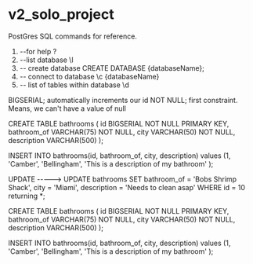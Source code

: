 # v2_solo_project
PostGres SQL commands for reference.
1. --for help                                          \?
2. --list database                                     \l
3. -- create database                                  CREATE DATABASE {databaseName};
4. -- connect to database                              \c {databaseName}
5. -- list of tables within database                   \d

BIGSERIAL; automatically increments our id
NOT NULL; first constraint. Means, we can't have a value of null

CREATE TABLE bathrooms (
  id BIGSERIAL NOT NULL PRIMARY KEY,
  bathroom_of VARCHAR(75) NOT NULL,
  city VARCHAR(50) NOT NULL,
  description VARCHAR(500)
);


INSERT INTO bathrooms(id, bathroom_of, city, description) values (1,
'Camber', 'Bellingham', 'This is a description of my bathroom'
);

UPDATE -----> 
UPDATE bathrooms SET bathroom_of = 'Bobs Shrimp Shack', city =
'Miami', description = 'Needs to clean asap' WHERE id = 10 returning *;


CREATE TABLE bathrooms (
  id BIGSERIAL NOT NULL PRIMARY KEY,
  bathroom_of VARCHAR(75) NOT NULL,
  city VARCHAR(50) NOT NULL,
  description VARCHAR(500)
);

INSERT INTO bathrooms(id, bathroom_of, city, description) values (1,
'Camber', 'Bellingham', 'This is a description of my bathroom'
);
